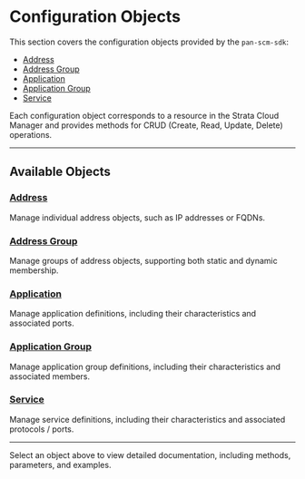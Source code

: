 # Configuration Objects

This section covers the configuration objects provided by the `pan-scm-sdk`:

- [Address](address.md)
- [Address Group](address_group.md)
- [Application](application.md)
- [Application Group](application_group.md)
- [Service](service.md)

Each configuration object corresponds to a resource in the Strata Cloud Manager and provides methods for CRUD (Create,
Read, Update, Delete) operations.

---

## Available Objects

### [Address](address.md)

Manage individual address objects, such as IP addresses or FQDNs.

### [Address Group](address_group.md)

Manage groups of address objects, supporting both static and dynamic membership.

### [Application](application.md)

Manage application definitions, including their characteristics and associated ports.

### [Application Group](application_group.md)

Manage application group definitions, including their characteristics and associated members.

### [Service](service.md)

Manage service definitions, including their characteristics and associated protocols / ports.

---

Select an object above to view detailed documentation, including methods, parameters, and examples.
